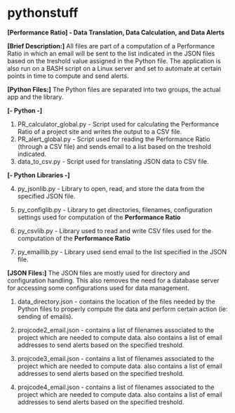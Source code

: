 # pythonstuff
<b>[Performance Ratio] - Data Translation, Data Calculation, and Data Alerts</b>

<b>[Brief Description:]</b>
All files are part of a computation of a Performance Ratio in which an email will be sent to the list indicated in the JSON files based on the treshold value assigned in the Python file.
The application is also run on a BASH script on a Linux server and set to automate at certain points in time to compute and send alerts.

<b>[Python Files:]</b>
The Python files are separated into two groups, the actual app and the library.

<b>[- Python -]</b>

1) PR_calculator_global.py -
  Script used for calculating the Performance Ratio of a project site and writes the output to a CSV file.
2) PR_alert_global.py -
  Script used for reading the Performance Ratio (through a CSV file) and sends email to a list based on the treshold indicated.
3) data_to_csv.py -
  Script used for translating JSON data to CSV file.
  
<b>[- Python Libraries -]</b>

4) py_jsonlib.py -
  Library to open, read, and store the data from the specified JSON file.
  
5) py_configlib.py -
  Library to get directories, filenames, configuration settings used for computation of the <b>Performance Ratio</b>
  
6) py_csvlib.py -
  Library used to read and write CSV files used for the computation of the <b>Performance Ratio</b>
  
7) py_emaillib.py -
  Library used send email to the list specified in the JSON file.
  
<b>[JSON Files:]</b>
The JSON files are mostly used for directory and configuration handling.
This also removes the need for a database server for accessing some configurations used for data management.

1) data_directory.json -
   contains the location of the files needed by the Python files to properly compute the data and perform certain action (ie: sending of emails).
   
2) projcode2_email.json -
  contains a list of filenames associated to the project which are needed to compute data.
  also contains a list of email addresses to send alerts based on the specified treshold.
  
3) projcode3_email.json -
  contains a list of filenames associated to the project which are needed to compute data.
  also contains a list of email addresses to send alerts based on the specified treshold.
  
4) projcode4_email.json -
  contains a list of filenames associated to the project which are needed to compute data.
  also contains a list of email addresses to send alerts based on the specified treshold.
